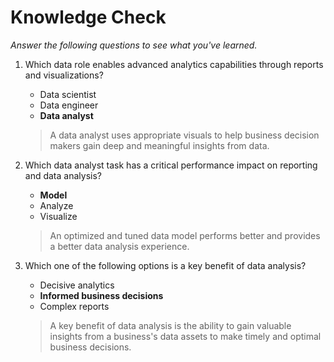 # Knowledge Check
*Answer the following questions to see what you've learned.*


1. Which data role enables advanced analytics capabilities through reports and visualizations?
    * Data scientist
    * Data engineer
    * **Data analyst**
    >A data analyst uses appropriate visuals to help business decision makers gain deep and meaningful insights from data.

2. Which data analyst task has a critical performance impact on reporting and data analysis?
    * **Model**
    * Analyze
    * Visualize
    >An optimized and tuned data model performs better and provides a better data analysis experience.

3. Which one of the following options is a key benefit of data analysis?
    * Decisive analytics
    * **Informed business decisions**
    * Complex reports
    >A key benefit of data analysis is the ability to gain valuable insights from a business's data assets to make timely and optimal business decisions.